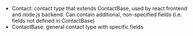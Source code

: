 - Contact: contact type that extends ContactBase, used by react frontend and node.js backend. Can contain additional, non-specified fields (i.e. fields not defined in ContactBase)
- ContactBase: general contact type with specific fields